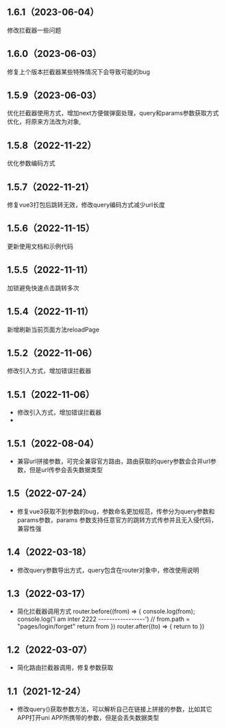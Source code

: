 ## 1.6.1（2023-06-04）
修改拦截器一些问题
## 1.6.0（2023-06-03）
修复上个版本拦截器某些特殊情况下会导致可能的bug
## 1.5.9（2023-06-03）
优化拦截器使用方式，增加next方便做弹窗处理，query和params参数获取方式优化，将原来方法改为对象,
## 1.5.8（2022-11-22）
优化参数编码方式
## 1.5.7（2022-11-21）
修复vue3打包后跳转无效，修改query编码方式减少url长度
## 1.5.6（2022-11-15）
更新使用文档和示例代码
## 1.5.5（2022-11-11）
加锁避免快速点击跳转多次
## 1.5.4（2022-11-11）
新增刷新当前页面方法reloadPage
## 1.5.2（2022-11-06）
修改引入方式，增加错误拦截器
## 1.5.1（2022-11-06）
- 修改引入方式，增加错误拦截器
- 
## 1.5.1（2022-08-04）
- 兼容url拼接参数，可完全兼容官方路由，路由获取的query参数会合并url参数，但是url传参会丢失数据类型

## 1.5（2022-07-24）
- 修复vue3获取不到参数的bug，参数命名更加规范，传参分为query参数和params参数，params 参数支持任意官方的跳转方式传参并且无入侵代码，兼容性强

## 1.4（2022-03-18）
- 修改query参数导出方式，query包含在router对象中，修改使用说明

## 1.3（2022-03-17）
- 简化拦截器调用方式 router.before((from) => { console.log(from); console.log('l am inter 2222 -----------------') // from.path = "pages/login/forget" return from }) router.after((to) => { return to })

## 1.2（2022-03-07）
- 简化路由拦截器调用，修复参数获取

## 1.1（2021-12-24）
- 修改query()获取参数方法，可以解析自己在链接上拼接的参数，比如其它APP打开uni APP所携带的参数，但是会丢失数据类型
